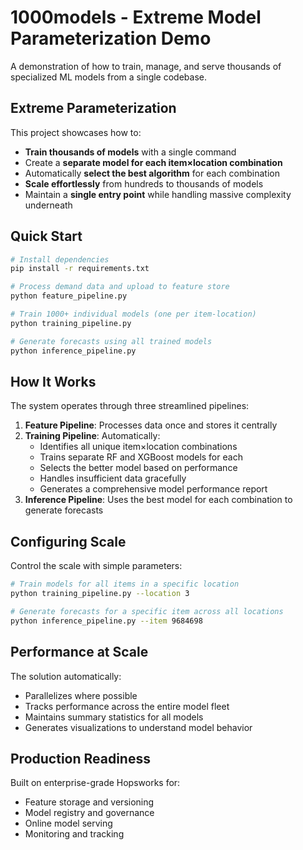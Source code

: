 # 1000models - Extreme Model Parameterization Demo

A demonstration of how to train, manage, and serve thousands of specialized ML models from a single codebase.

## Extreme Parameterization

This project showcases how to:

- **Train thousands of models** with a single command
- Create a **separate model for each item×location combination**
- Automatically **select the best algorithm** for each combination
- **Scale effortlessly** from hundreds to thousands of models
- Maintain a **single entry point** while handling massive complexity underneath

## Quick Start

```bash
# Install dependencies
pip install -r requirements.txt

# Process demand data and upload to feature store
python feature_pipeline.py

# Train 1000+ individual models (one per item-location)
python training_pipeline.py

# Generate forecasts using all trained models
python inference_pipeline.py
```

## How It Works

The system operates through three streamlined pipelines:

1. **Feature Pipeline**: Processes data once and stores it centrally
2. **Training Pipeline**: Automatically:
   - Identifies all unique item×location combinations
   - Trains separate RF and XGBoost models for each
   - Selects the better model based on performance
   - Handles insufficient data gracefully
   - Generates a comprehensive model performance report
3. **Inference Pipeline**: Uses the best model for each combination to generate forecasts

## Configuring Scale

Control the scale with simple parameters:

```bash
# Train models for all items in a specific location
python training_pipeline.py --location 3

# Generate forecasts for a specific item across all locations
python inference_pipeline.py --item 9684698
```

## Performance at Scale

The solution automatically:
- Parallelizes where possible
- Tracks performance across the entire model fleet
- Maintains summary statistics for all models
- Generates visualizations to understand model behavior

## Production Readiness

Built on enterprise-grade Hopsworks for:
- Feature storage and versioning
- Model registry and governance
- Online model serving
- Monitoring and tracking